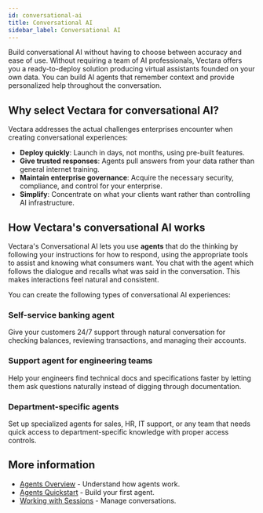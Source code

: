 ```yaml
---
id: conversational-ai
title: Conversational AI
sidebar_label: Conversational AI
---
```


Build conversational AI without having to choose between accuracy and ease of 
use. Without requiring a team of AI professionals, Vectara offers you a 
ready-to-deploy solution producing virtual assistants founded on your own data. 
You can build AI agents that remember context 
and provide personalized help throughout the conversation.

## Why select Vectara for conversational AI?

Vectara addresses the actual challenges enterprises encounter when creating 
conversational experiences:

- **Deploy quickly**: Launch in days, not months, using pre-built features.
- **Give trusted responses**: Agents pull answers from your data rather than 
  general internet training.
- **Maintain enterprise governance**: Acquire the necessary security, compliance, and 
  control for your enterprise.
- **Simplify**: Concentrate on what your clients want rather than controlling AI 
  infrastructure.

## How Vectara's conversational AI works

Vectara's Conversational AI lets you use **agents** that do the thinking by 
following your instructions for how to respond, using the appropriate tools 
to assist and knowing what consumers want. You chat with the agent which 
follows the dialogue and recalls what was said in the conversation. This makes 
interactions feel natural and consistent.

You can create the following types of conversational AI experiences:

### Self-service banking agent

Give your customers 24/7 support through natural conversation for checking 
balances, reviewing transactions, and managing their accounts.

### Support agent for engineering teams

Help your engineers find technical docs and specifications faster by letting 
them ask questions naturally instead of digging through documentation.

### Department-specific agents

Set up specialized agents for sales, HR, IT support, or any team that needs 
quick access to department-specific knowledge with proper access controls.


## More information

- [Agents Overview](/docs/agents/agent-platform-overview) - Understand how agents work.
- [Agents Quickstart](/docs/agents/agents-quickstart) - Build your first agent.
- [Working with Sessions](/docs/agents/sessions) - Manage conversations.

